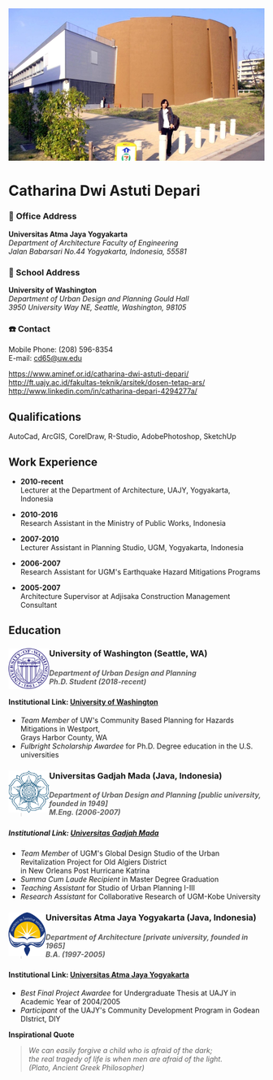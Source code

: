 <img src="images/rsz_catharina.jpg" width="950">
<br>

# Catharina Dwi Astuti Depari

### :office: **Office Address**
**Universitas Atma Jaya Yogyakarta** <br>*Department of Architecture Faculty of Engineering* <br>*Jalan Babarsari No.44 Yogyakarta, Indonesia, 55581*

### :school: School Address
**University of Washington** <br>*Department of Urban Design and Planning Gould Hall* <br> *3950 University Way NE, Seattle, Washington, 98105*

### :telephone: Contact
Mobile Phone: (208) 596-8354 <br> E-mail: cd65@uw.edu

https://www.aminef.or.id/catharina-dwi-astuti-depari/<br> http://ft.uajy.ac.id/fakultas-teknik/arsitek/dosen-tetap-ars/ <br> http://www.linkedin.com/in/catharina-depari-4294277a/


## Qualifications

AutoCad, ArcGIS, CorelDraw, R-Studio, AdobePhotoshop, SketchUp

## Work Experience

- **2010-recent** <br> Lecturer at the Department of Architecture, UAJY, Yogyakarta, Indonesia

- **2010-2016** <br> Research Assistant in the Ministry of Public Works, Indonesia

- **2007-2010** <br> Lecturer Assistant in Planning Studio, UGM, Yogyakarta, Indonesia

- **2006-2007** <br> Research Assistant for UGM's Earthquake Hazard Mitigations Programs

- **2005-2007** <br> Architecture Supervisor at Adjisaka Construction Management Consultant

## Education
### University of Washington (Seattle, WA) <img src="images/UW_Seal_Purple_26851.png" width="80" align="left"> <br>
>##### Department of Urban Design and Planning <br> Ph.D. Student (2018-recent) <br>
#### Institutional Link: [University of Washington](http://urbdp.be.washington.edu/)

- *Team Member* of UW's Community Based Planning for Hazards Mitigations in Westport, <br> Grays Harbor County, WA
- *Fulbright Scholarship Awardee* for Ph.D. Degree education in the U.S. universities

### Universitas Gadjah Mada (Java, Indonesia) <img src="images/images1/ugm.jpg" width="80" align="left"><br>
>##### Department of Urban Design and Planning [public university, founded in 1949]<br> M.Eng. (2006-2007)<br>
##### Institutional Link: [Universitas Gadjah Mada](http://archiplan.ugm.ac.id/en/programmes1/architecture/)

- *Team Member* of UGM's Global Design Studio of the Urban Revitalization Project for Old Algiers District <br> in New Orleans Post Hurricane Katrina
- *Summa Cum Laude Recipient* in Master Degree Graduation
- *Teaching Assistant* for Studio of Urban Planning I-III
- *Research Assistant* for Collaborative Research of UGM-Kobe University

### Universitas Atma Jaya Yogyakarta (Java, Indonesia) <img src="images/logo-uajy-png-7.png" width="73" align="left"> <br>
>#####  Department of Architecture [private university, founded in 1965] <br> B.A. (1997-2005)<br>
#### Institutional Link: [Universitas Atma Jaya Yogyakarta](http://www.uajy.ac.id/program-studi/sarjana/program-studi-arsitektur/)

- *Best Final Project Awardee* for Undergraduate Thesis at UAJY in Academic Year of 2004/2005
- *Participant* of the UAJY's Community Development Program in Godean DIstrict, DIY

**Inspirational Quote**
>*We can easily forgive a child who is afraid of the dark; <br> the real tragedy of life is when men are afraid of the light.<br>(Plato, Ancient Greek Philosopher)*
